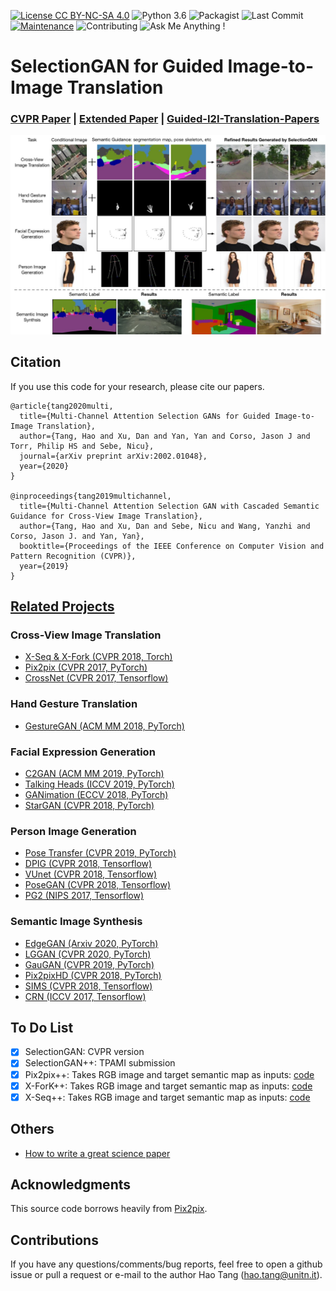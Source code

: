 [![License CC BY-NC-SA 4.0](https://img.shields.io/badge/license-CC4.0-blue.svg)](https://github.com/Ha0Tang/SelectionGAN/blob/master/LICENSE.md)
![Python 3.6](https://img.shields.io/badge/python-3.6-green.svg)
![Packagist](https://img.shields.io/badge/Pytorch-0.4.1-red.svg)
![Last Commit](https://img.shields.io/github/last-commit/Ha0Tang/SelectionGAN)
[![Maintenance](https://img.shields.io/badge/Maintained%3F-yes-blue.svg)](https://github.com/Ha0Tang/SelectionGAN/graphs/commit-activity)
![Contributing](https://img.shields.io/badge/contributions-welcome-red.svg?style=flat)
![Ask Me Anything !](https://img.shields.io/badge/Ask%20me-anything-1abc9c.svg)

# SelectionGAN for Guided Image-to-Image Translation
### [CVPR Paper](https://arxiv.org/abs/1904.06807) | [Extended Paper](https://arxiv.org/abs/2002.01048) | [Guided-I2I-Translation-Papers](https://github.com/Ha0Tang/Guided-I2I-Translation-Papers)

![SelectionGAN Results](./imgs/motivation.jpg)

## Citation
If you use this code for your research, please cite our papers.
```
@article{tang2020multi,
  title={Multi-Channel Attention Selection GANs for Guided Image-to-Image Translation},
  author={Tang, Hao and Xu, Dan and Yan, Yan and Corso, Jason J and Torr, Philip HS and Sebe, Nicu},
  journal={arXiv preprint arXiv:2002.01048},
  year={2020}
}

@inproceedings{tang2019multichannel,
  title={Multi-Channel Attention Selection GAN with Cascaded Semantic Guidance for Cross-View Image Translation},
  author={Tang, Hao and Xu, Dan and Sebe, Nicu and Wang, Yanzhi and Corso, Jason J. and Yan, Yan},
  booktitle={Proceedings of the IEEE Conference on Computer Vision and Pattern Recognition (CVPR)},
  year={2019}
}
```

## [Related Projects](https://github.com/Ha0Tang/Guided-I2I-Translation-Papers)
### Cross-View Image Translation 
- [X-Seq & X-Fork (CVPR 2018, Torch)](https://github.com/kregmi/cross-view-image-synthesis)
- [Pix2pix (CVPR 2017, PyTorch)](https://github.com/junyanz/pytorch-CycleGAN-and-pix2pix)
- [CrossNet (CVPR 2017, Tensorflow)](https://github.com/viibridges/crossnet)

### Hand Gesture Translation 
- [GestureGAN (ACM MM 2018, PyTorch)](https://github.com/Ha0Tang/GestureGAN)

### Facial Expression Generation
- [C2GAN (ACM MM 2019, PyTorch)](https://github.com/Ha0Tang/C2GAN)
- [Talking Heads (ICCV 2019, PyTorch)](https://github.com/grey-eye/talking-heads)
- [GANimation (ECCV 2018, PyTorch)](https://github.com/albertpumarola/GANimation)
- [StarGAN (CVPR 2018, PyTorch)](https://github.com/yunjey/stargan)

### Person Image Generation
- [Pose Transfer (CVPR 2019, PyTorch)](https://github.com/tengteng95/Pose-Transfer)
- [DPIG (CVPR 2018, Tensorflow)](https://github.com/charliememory/Disentangled-Person-Image-Generation)
- [VUnet (CVPR 2018, Tensorflow)](https://github.com/CompVis/vunet)
- [PoseGAN (CVPR 2018, Tensorflow)](https://github.com/AliaksandrSiarohin/pose-gan)
- [PG2 (NIPS 2017, Tensorflow)](https://github.com/charliememory/Pose-Guided-Person-Image-Generation)

### Semantic Image Synthesis
- [EdgeGAN (Arxiv 2020, PyTorch)](https://github.com/Ha0Tang/EdgeGAN)
- [LGGAN (CVPR 2020, PyTorch)](https://github.com/Ha0Tang/LGGAN)
- [GauGAN (CVPR 2019, PyTorch)](https://github.com/NVlabs/SPADE)
- [Pix2pixHD (CVPR 2018, PyTorch)](https://github.com/NVIDIA/pix2pixHD)
- [SIMS (CVPR 2018, Tensorflow)](https://github.com/xjqicuhk/SIMS)
- [CRN (ICCV 2017, Tensorflow)](https://github.com/johnathanlouie/crn)

## To Do List
- [x] SelectionGAN: CVPR version
- [x] SelectionGAN++: TPAMI submission
- [x] Pix2pix++: Takes RGB image and target semantic map as inputs: [code](./cross_view_v2)
- [x] X-ForK++: Takes RGB image and target semantic map as inputs: [code](./cross_view_v2)
- [x] X-Seq++: Takes RGB image and target semantic map as inputs: [code](./cross_view_v2)

## Others
- [How to write a great science paper](https://www.nature.com/articles/d41586-019-02918-5)

## Acknowledgments
This source code borrows heavily from [Pix2pix](https://github.com/junyanz/pytorch-CycleGAN-and-pix2pix).

## Contributions
If you have any questions/comments/bug reports, feel free to open a github issue or pull a request or e-mail to the author Hao Tang ([hao.tang@unitn.it](hao.tang@unitn.it)).


